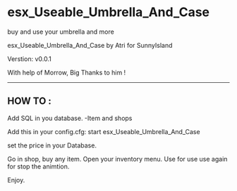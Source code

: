# esx_Useable_Umbrella_And_Case
buy and use your umbrella and more

esx_Useable_Umbrella_And_Case by Atri for SunnyIsland

Verstion: v0.0.1

With help of Morrow, Big Thanks to him !
 
------
HOW TO : 
------
Add SQL in you database.
-Item and shops

Add this in your config.cfg:
start esx_Useable_Umbrella_And_Case

set the price in your Database.

Go in shop, buy any item.
Open your inventory menu.
Use for use
use again for stop the animtion.

Enjoy.
